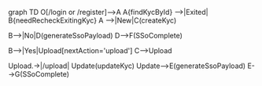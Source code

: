 graph TD
O[/login or /register]-->A
A{findKycById} -->|Exited| B{needRecheckExitingKyc}
A -->|New|C(createKyc)


B-->|No|D(generateSsoPayload)
D-->F(SSoComplete)

B-->|Yes|Upload[nextAction='upload']
C-->Upload

Upload.->|/upload| Update(updateKyc)
Update-->E(generateSsoPayload)
E-->G(SSoComplete)